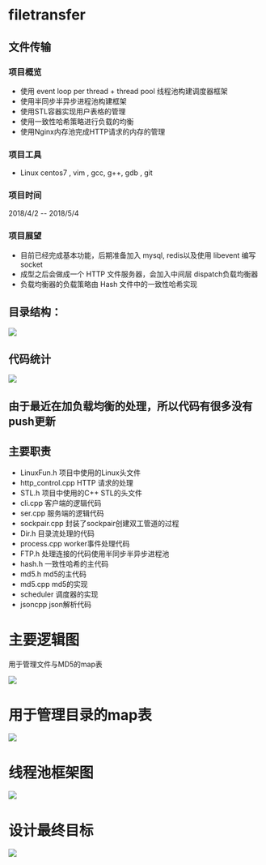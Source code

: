 # filetransfer
## 文件传输
### 项目概览
- 使用 event loop per thread + thread pool 线程池构建调度器框架
- 使用半同步半异步进程池构建框架
- 使用STL容器实现用户表格的管理
- 使用一致性哈希策略进行负载的均衡
- 使用Nginx内存池完成HTTP请求的内存的管理

### 项目工具
- Linux centos7 , vim , gcc, g++, gdb , git

### 项目时间
2018/4/2 -- 2018/5/4

### 项目展望
- 目前已经完成基本功能，后期准备加入 mysql, redis以及使用 libevent 编写 socket
- 成型之后会做成一个 HTTP 文件服务器，会加入中间层 dispatch负载均衡器
- 负载均衡器的负载策略由 Hash 文件中的一致性哈希实现

## 目录结构：

![](https://i.imgur.com/C9XcCXS.png)
## 代码统计
![](https://i.imgur.com/GAHk3Ky.png)

## 由于最近在加负载均衡的处理，所以代码有很多没有push更新

## 主要职责
- LinuxFun.h     项目中使用的Linux头文件
- http_control.cpp HTTP 请求的处理
- STL.h		项目中使用的C++ STL的头文件
- cli.cpp        客户端的逻辑代码
- ser.cpp        服务端的逻辑代码
- sockpair.cpp   封装了sockpair创建双工管道的过程
- Dir.h          目录流处理的代码
- process.cpp    worker事件处理代码
- FTP.h          处理连接的代码使用半同步半异步进程池
- hash.h 一致性哈希的主代码
- md5.h md5的主代码
- md5.cpp md5的实现
- scheduler 调度器的实现
- jsoncpp json解析代码
# 主要逻辑图
用于管理文件与MD5的map表

![](https://i.imgur.com/EIaQLOj.png)
# 用于管理目录的map表

![](https://i.imgur.com/GFX1lsD.png)
# 线程池框架图
![](https://i.imgur.com/xfIKuSq.png)

# 设计最终目标

![](https://i.imgur.com/WNcWxx9.png)

